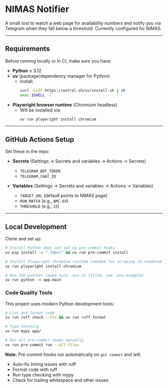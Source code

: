 # NIMAS Notifier

A small tool to watch a web page for availability numbers and notify you via Telegram when they fall below a threshold.
Currently configured for NIMAS.

---

## Requirements

Before running locally or in CI, make sure you have:

- **Python** ≥ 3.12
- **uv** (package/dependency manager for Python)
  - Install:
    ```bash
    curl -LsSf https://astral.sh/uv/install.sh | sh
    exec $SHELL -l
    ```
- **Playwright browser runtime** (Chromium headless)
  - Will be installed via:
    ```bash
    uv run playwright install chromium
    ```

---

## GitHub Actions Setup

Set these in the repo:

- **Secrets** (Settings → Secrets and variables → Actions → Secrets)

  - `TELEGRAM_BOT_TOKEN`
  - `TELEGRAM_CHAT_ID`

- **Variables** (Settings → Secrets and variables → Actions → Variables)
  - `TARGET_URL` (default points to NIMAS page)
  - `ROW_MATCH` (e.g., `AMC-69`)
  - `THRESHOLD` (e.g., `15`)

---

## Local Development

Clone and set up:

```bash
# Install Python deps and set up pre-commit hooks
uv pip install -e ".[dev]" && uv run pre-commit install

# Install Playwright Chromium runtime (needed for scraping JS-rendered table)
uv run playwright install chromium

# Run the watcher (make sure .env is filled, see .env.example)
uv run python -m app.main
```

### Code Quality Tools

This project uses modern Python development tools:

```bash
# Lint and format code
uv run ruff check --fix && uv run ruff format

# Type checking
uv run mypy app/

# Run all pre-commit hooks manually
uv run pre-commit run --all-files
```

**Note:** Pre-commit hooks run automatically on `git commit` and will:
- Auto-fix linting issues with ruff
- Format code with ruff
- Run type checking with mypy
- Check for trailing whitespace and other issues
